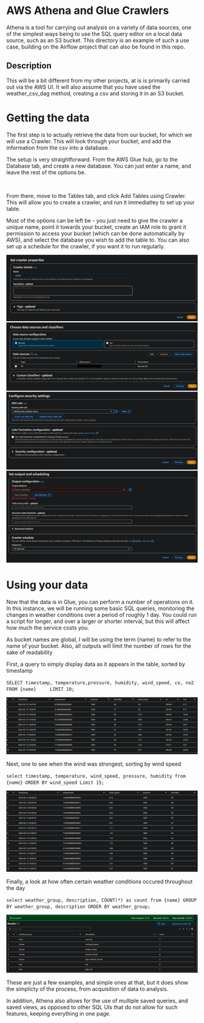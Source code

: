 # AWS Athena and Glue Crawlers
Athena is a tool for carrying out analysis on a variety of data sources, one of the simplest ways being to use the SQL query editor on a local data source, such as an S3 bucket. This directory is an example of such a use case, building on the Airflow project that can also be found in this repo.
## Description
This will be a bit different from my other projects, at is is primarily carried out via the AWS UI. It will also assume that you have used the weather_csv_dag method, creating a csv and storing it in an S3 bucket.

# Getting the data
The first step is to actually retrieve the data from our bucket, for which we will use a Crawler. This will look through your bucket, and add the information from the csv into a database.

The setup is very straightforward. From the AWS Glue hub, go to the Database tab, and create a new database. You can just enter a name, and leave the rest of the options be.

<img src="create_db.png" alt="">

From there, move to the Tables tab, and click Add Tables using Crawler. This will allow you to create a crawler, and run it immediatley to set up your table.

Most of the options can be left be - you just need to give the crawler a unique name, point it towards your bucket, create an IAM role to grant it permission to access your bucket (which can be done automatically by AWS), and select the database you wish to add the table to. You can also set up a schedule for the crawler, if you want it to run regularly.

<img src="properties.png" alt="">
<img src="source.png" alt="">
<img src="security.png" alt="">
<img src="output.png" alt="">



# Using your data
Now that the data is in Glue, you can perform a number of operations on it. In this instance, we will be running some basic SQL queries, monitoring the changes in weather conditions over a period of roughly 1 day. You could run a script for longer, and over a larger or shorter interval, but this will affect how much the service costs you. 

As bucket names are global, I will be using the term {name} to refer to the name of your bucket. Also, all outputs will limit the number of rows for the sake of readability

First, a query to simply display data as it appears in the table, sorted by timestamp

`SELECT timestamp, temperature,pressure, humidity, wind_speed, co, no2 FROM {name}    
LIMIT 10;`

<img src="basic.png" alt="">

Next, one to see when the wind was strongest, sorting by wind speed

`select timestamp, temperature, wind_speed, pressure, humidity from {name}
ORDER BY wind_speed
Limit 15;`

<img src="wind.png" alt="">

Finally, a look at how often certain weather conditions occured throughout the day

`select weather_group, description, COUNT(*) as count from {name}
GROUP BY weather_group, description
ORDER BY weather_group;`

<img src="clouds.png" alt="">

These are just a few examples, and simple ones at that, but it does show the simplicty of the process, from acquisition of data to analysis.

In addition, Athena also allows for the use of multiple saved queries, and saved views, as opposed to other SQL UIs that do not allow for such features, keeping everything in one page.